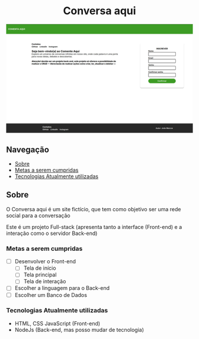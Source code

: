 <h1 align="center">Conversa aqui</h1>
<p align="center">
    <img src="./readme-screenshot/conversa-aqui-screenshot.webp" alt="Imagem do site conversa aqui"  width="600">
</p>

## Navegação
- [Sobre](#sobre)
- [Metas a serem cumpridas](#metas-a-serem-cumpridas)
- [Tecnologias Atualmente utilizadas](#tecnologias-atualmente-utilizadas)

## Sobre
O Conversa aqui é um site fictício, que tem como objetivo ser uma rede social para a conversação

Este é um projeto Full-stack (apresenta tanto a interface (Front-end) e a interação como o servidor Back-end)

### Metas a serem cumpridas
- [ ] Desenvolver o Front-end
    - [ ] Tela de início
    - [ ] Tela principal
    - [ ] Tela de interação
- [ ] Escolher a linguagem para o Back-end
- [ ] Escolher um Banco de Dados

### Tecnologias Atualmente utilizadas
- HTML, CSS JavaScript (Front-end)
- NodeJs (Back-end, mas posso mudar de tecnologia)
